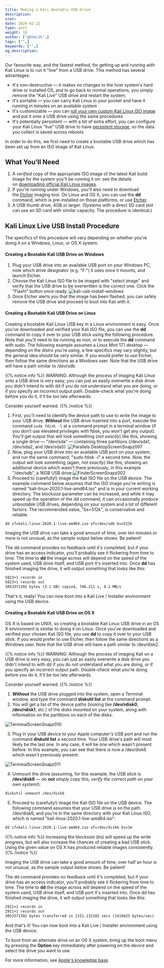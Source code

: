 ```yaml
---
title: Making a Kali Bootable USB Drive
description:
icon:
date: 2020-02-22
type: post
weight: 10
author: ["g0tmi1k",]
tags: ["",]
keywords: ["",]
og_description:
---
```


Our favourite way, and the fastest method, for getting up and running with Kali Linux is to run it "live" from a USB drive. This method has several advantages:

* It's non-destructive — it makes no changes to the host system's hard drive or installed OS, and to go back to normal operations, you simply remove the "Kali Live" USB drive and restart the system.
* It's portable — you can carry Kali Linux in your pocket and have it running in minutes on an available system
* It's customizable — you can [roll your own custom Kali Linux ISO image](/docs/development/live-build-a-custom-kali-iso/) and put it onto a USB drive using the same procedures
* It's potentially persistent — with a bit of extra effort, you can configure your Kali Linux "live" USB drive to have [persistent storage](/docs/usb/kali-linux-live-usb-persistence/), so the data you collect is saved across reboots

In order to do this, we first need to create a bootable USB drive which has been set up from an ISO image of Kali Linux.

## What You'll Need

1. A _verified_ copy of the appropriate ISO image of the latest Kali build image for the system you'll be running it on: see the details on [downloading official Kali Linux images](/docs/introduction/download-official-kali-linux-images/).
2. If you're running under Windows, you'll also need to download the [Etcher](https://www.balena.io/etcher/) imaging tool. On Linux and OS X, you can use the **dd** command, which is pre-installed on those platforms, or use [Etcher](https://www.balena.io/etcher/).
3. A USB thumb drive, 4GB or larger. (Systems with a direct SD card slot can use an SD card with similar capacity. The procedure is identical.)

## Kali Linux Live USB Install Procedure

The specifics of this procedure will vary depending on whether you're doing it on a Windows, Linux, or OS X system.

#### Creating a Bootable Kali USB Drive on Windows

1. Plug your USB drive into an available USB port on your Windows PC, note which drive designator (e.g. "F:\") it uses once it mounts, and launch Etcher.
2. Choose the Kali Linux ISO file to be imaged with "select image" and verify that the USB drive to be overwritten is the correct one. Click the "Flash!" button once ready.
![kali-usb-install-windows](kali-usb-install-windows.png)
3. Once Etcher alerts you that the image has been flashed, you can safely remove the USB drive and proceed to boot into Kali with it.

#### Creating a Bootable Kali USB Drive on Linux

Creating a bootable Kali Linux USB key in a Linux environment is easy. Once you've downloaded and verified your Kali ISO file, you can use the **dd** command to copy it over to your USB stick using the following procedure. Note that you'll need to be running as root, or to execute the **dd** command with sudo. The following example assumes a Linux Mint 17.1 desktop — depending on the distro you're using, a few specifics may vary slightly, but the general idea should be very similar. If you would prefer to use Etcher, then follow the same directions as a Windows user. Note that the USB drive will have a path similar to /dev/sdb.

{{% notice info %}}
WARNING: Although the process of imaging Kali Linux onto a USB drive is very easy, you can just as easily overwrite a disk drive you didn't intend to with dd if you do not understand what you are doing, or if you specify an incorrect output path. Double-check what you're doing before you do it, it'll be too late afterwards.

Consider yourself warned.
{{% /notice %}}

1. First, you'll need to identify the device path to use to write the image to your USB drive. **_Without_** the USB drive inserted into a port, execute the command `sudo fdisk -l` at a command prompt in a terminal window (if you don't use elevated privileges with fdisk, you won't get any output). You'll get output that will look something (_not exactly_) like this, showing a single drive — "/dev/sda" — containing three partitions (/dev/sda1, /dev/sda2, and /dev/sda5):
![Parallels DesktopScreenSnapz007](Parallels-DesktopScreenSnapz007.png)
2. Now, plug your USB drive into an available USB port on your system, and run the same command, "sudo fdisk -l" a second time. Now, the output will look something (again, _not exactly_) like this, showing an additional device which wasn't there previously, in this example "/dev/sdb", a 16GB USB drive:![FinderScreenSnapz002](FinderScreenSnapz002.png)
3. Proceed to (carefully!) image the Kali ISO file on the USB device. The example command below assumes that the ISO image you're writing is named "kali-linux-2020.1-live-amd64.iso" and is in your current working directory. The blocksize parameter can be increased, and while it may speed up the operation of the dd command, it can occasionally produce unbootable USB drives, depending on your system and a lot of different factors. The recommended value, "bs=512k", is conservative and reliable.

```markdown
dd if=kali-linux-2020.1-live-amd64.iso of=/dev/sdb bs=512k
```

Imaging the USB drive can take a good amount of time, over ten minutes or more is not unusual, as the sample output below shows. Be patient!

The dd command provides no feedback until it's completed, but if your drive has an access indicator, you'll probably see it flickering from time to time. The time to **dd** the image across will depend on the speed of the system used, USB drive itself, and USB port it's inserted into. Once **dd** has finished imaging the drive, it will output something that looks like this:

```markdown
5823+1 records in
5823+1 records out
3053371392 bytes (3.1 GB) copied, 746.211 s, 4.1 MB/s
```

That's it, really! You can now boot into a Kali Live / Installer environment using the USB device.

#### Creating a Bootable Kali USB Drive on OS X

OS X is based on UNIX, so creating a bootable Kali Linux USB drive in an OS X environment is similar to doing it on Linux. Once you’ve downloaded and verified your chosen Kali ISO file, you use **dd** to copy it over to your USB stick. If you would prefer to use Etcher, then follow the same directions as a Windows user. Note that the USB drive will have a path similar to /dev/disk2.

{{% notice info %}}
WARNING: Although the process of imaging Kali on a USB drive is very easy, you can just as easily overwrite a disk drive you didn't intend to with dd if you do not understand what you are doing, or if you specify an incorrect output path. Double-check what you're doing before you do it, it'll be too late afterwards.

Consider yourself warned.
{{% /notice %}}

1. **_Without_** the USB drive plugged into the system, open a Terminal window, and type the command **diskutil list** at the command prompt.
2. You will get a list of the device paths (looking like **/dev/rdisk0**, **/dev/rdisk1**, etc.) of the disks mounted on your system, along with information on the partitions on each of the disks.

![TerminalScreenSnapz010](TerminalScreenSnapz010.png)

3. Plug in your USB device to your Apple computer's USB port and run the command **diskutil list** a second time. Your USB drive's path will most likely be the last one. In any case, it will be one which wasn't present before. In this example, you can see that there is now a /dev/disk6 which wasn't previously present.

![TerminalScreenSnapz011](TerminalScreenSnapz011.png)

4. Unmount the drive (assuming, for this example, the USB stick is **/dev/disk6** — _do **not** simply copy this, verify the correct path on your own system!_):

```markdown
diskutil unmount /dev/disk6
```

5. Proceed to (carefully!) image the Kali ISO file on the USB device. The following command assumes that your USB drive is on the path /dev/disk6, and you're in the same directory with your Kali Linux ISO, which is named "kali-linux-2020.1-live-amd64.iso":

```markdown
dd if=kali-linux-2020.1-live-amd64.iso of=/dev/disk6 bs=1m
```

{{% notice info %}}
Increasing the blocksize (bs) will speed up the write progress, but will also increase the chances of creating a bad USB stick. Using the given value on OS X has produced reliable images consistently.
{{% /notice %}}

Imaging the USB drive can take a good amount of time, over half an hour is not unusual, as the sample output below shows. Be patient!

The dd command provides no feedback until it's completed, but if your drive has an access indicator, you'll probably see it flickering from time to time. The time to **dd** the image across will depend on the speed of the system used, USB drive itself, and USB port it's inserted into. Once dd has finished imaging the drive, it will output something that looks like this:

```markdown
2911+1 records in
2911+1 records out
3053371392 bytes transferred in 2151.132182 secs (1419425 bytes/sec)
```

And that's it! You can now boot into a Kali Live / Installer environment using the USB device.

To boot from an alternate drive on an OS X system, bring up the boot menu by pressing the **Option** key immediately after powering on the device and select the drive you want to use.

For more information, see [Apple's knowledge base](http://support.apple.com/kb/ht1310).
